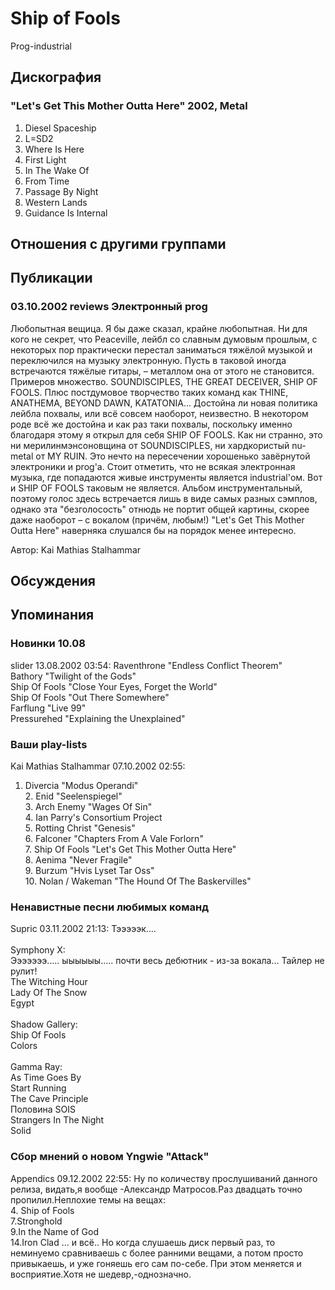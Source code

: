 # Ship of Fools

Prog-industrial

## Дискография

### "Let's Get This Mother Outta Here" 2002, Metal

1. Diesel Spaceship
2. L=SD2
3. Where Is Here
4. First Light
5. In The Wake Of
6. From Time
7. Passage By Night
8. Western Lands
9. Guidance Is Internal


## Отношения с другими группами


## Публикации

### 03.10.2002 reviews Электронный prog

<p>Любопытная вещица. Я бы даже сказал, крайне любопытная. Ни для кого не секрет, что Peaceville, лейбл со славным думовым прошлым, с некоторых пор практически перестал заниматься тяжёлой музыкой и переключился на музыку электронную. Пусть в таковой иногда встречаются тяжёлые гитары, – металлом она от этого не становится. Примеров множество. SOUNDISCIPLES, THE GREAT DECEIVER, SHIP OF FOOLS. Плюс постдумовое творчество таких команд как THINE, ANATHEMA, BEYOND DAWN, KATATONIA… Достойна ли новая политика лейбла похвалы, или всё совсем наоборот, неизвестно. В некотором роде всё же достойна и как раз таки похвалы, поскольку именно благодаря этому я открыл для себя SHIP OF FOOLS. Как ни странно, это ни мерилинмэнсоновщина от SOUNDISCIPLES, ни хардкористый nu-metal от MY RUIN. Это нечто на пересечении хорошенько завёрнутой электроники и prog'а. Стоит отметить, что не всякая электронная музыка, где попадаются живые инструменты является industrial'ом. Вот и SHIP OF FOOLS таковым не является. Альбом инструментальный, поэтому голос здесь встречается лишь в виде самых разных сэмплов, однако эта "безголосость" отнюдь не портит общей картины, скорее даже наоборот – с вокалом (причём, любым!) "Let's Get This Mother Outta Here" наверняка слушался бы на порядок менее интересно.</p>

Автор: Kai Mathias Stalhammar


## Обсуждения


## Упоминания

### Новинки 10.08

slider 13.08.2002 03:54:
Raventhrone "Endless Conflict Theorem"<BR>Bathory "Twilight of the Gods"<BR>Ship Of Fools "Close Your Eyes, Forget the World"<BR>Ship Of Fools "Out There Somewhere"<BR>Farflung "Live 99"<BR>Pressurehed "Explaining the Unexplained"<BR>

### Ваши play-lists

Kai Mathias Stalhammar 07.10.2002 02:55:
1. Divercia "Modus Operandi"<BR>2. Enid "Seelenspiegel"<BR>3. Arch Enemy "Wages Of Sin"<BR>4. Ian Parry's Consortium Project<BR>5. Rotting Christ "Genesis"<BR>6. Falconer "Chapters From A Vale Forlorn"<BR>7. Ship Of Fools "Let's Get This Mother Outta Here"<BR>8. Aenima "Never Fragile"<BR>9. Burzum "Hvis Lyset Tar Oss"<BR>10. Nolan / Wakeman "The Hound Of The Baskervilles"

### Ненавистные песни любимых команд

Supric 03.11.2002 21:13:
Тэээээк....<BR><BR>Symphony X:<BR>Эээээээ..... ыыыыыы..... почти весь дебютник - из-за вокала... Тайлер не рулит!<BR>The Witching Hour<BR>Lady Of The Snow<BR>Egypt<BR><BR>Shadow Gallery:<BR>Ship Of Fools<BR>Colors<BR><BR>Gamma Ray:<BR>As Time Goes By<BR>Start Running<BR>The Cave Principle<BR>Половина SOIS<BR>Strangers In The Night<BR>Solid

### Сбор мнений о новом Yngwie "Attack"

Appendics 09.12.2002 22:55:
Ну по количеству прослушиваний данного релиза, видать,я вообще -Александр Матросов.Раз двадцать точно пропилил.Неплохие темы на вещах:<BR>4. Ship of Fools<BR>7.Stronghold<BR>9.In the Name of God<BR>14.Iron Clad ... и всё.. Но когда слушаешь диск первый раз, то неминуемо сравниваешь с более ранними вещами, а потом просто привыкаешь, и уже гоняешь его  сам по-себе. При этом меняется и восприятие.Хотя не шедевр,-однозначно.

